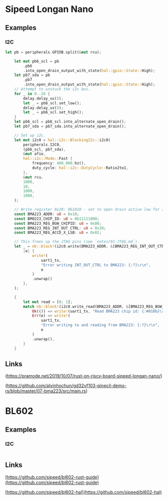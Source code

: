 # Sipeed Longan Nano

## Examples

### I2C

```rust
let pb = peripherals.GPIOB.split(&mut rcu);

    let mut pb6_scl = pb
        .pb6
        .into_open_drain_output_with_state(hal::gpio::State::High);
    let pb7_sda = pb
        .pb7
        .into_open_drain_output_with_state(hal::gpio::State::High);
    // Attempt to unstuck the i2c bus.
    for _ in 0..16 {
        delay.delay_us(5);
        let _ = pb6_scl.set_low();
        delay.delay_us(5);
        let _ = pb6_scl.set_high();
    }
    let pb6_scl = pb6_scl.into_alternate_open_drain();
    let pb7_sda = pb7_sda.into_alternate_open_drain();

    // Set up i2c.
    let mut i2c0 = hal::i2c::BlockingI2c::i2c0(
        peripherals.I2C0,
        (pb6_scl, pb7_sda),
        &mut afio,
        hal::i2c::Mode::Fast {
            frequency: 400_000.hz(),
            duty_cycle: hal::i2c::DutyCycle::Ratio2to1,
        },
        &mut rcu,
        1000,
        10,
        1000,
        1000,
    );

    // Write register 0x20: 0b1010 - set to open drain active low for INT1 and INT2 to prevent blocking JTAG operation
    const BMA223_ADDR: u8 = 0x18;
    const BMO223_CHIP_ID: u8 = 0b11111000;
    const BMA223_REG_BGW_CHIPID: u8 = 0x00;
    const BMA223_REG_INT_OUT_CTRL: u8 = 0x20;
    const BMA223_REG_ACCD_X_LSB: u8 = 0x02;

    // This frees up the JTAG pins (see `notes/01-JTAG.md`).
    let _ = nb::block!(i2c0.write(BMA223_ADDR, &[BMA223_REG_INT_OUT_CTRL, 0b1010])).unwrap_or_else(
        |e| {
            write!(
                uart1_tx,
                "Error writing INT_OUT_CTRL to BMA223: {:?}\r\n",
                e
            )
            .unwrap()
        },
    );

    {
        let mut read = [0; 1];
        match nb::block!(i2c0.write_read(BMA223_ADDR, &[BMA223_REG_BGW_CHIPID], &mut read)) {
            Ok(()) => write!(uart1_tx, "Read BMA223 chip id: {:#010b}\r\n", read[0]).unwrap(),
            Err(e) => write!(
                uart1_tx,
                "Error writing to and reading from BMA223: {:?}\r\n",
                e
            )
            .unwrap(),
        }
    }
```

## Links

(https://pramode.net/2019/10/07/rust-on-riscv-board-sipeed-longan-nano/)

(https://github.com/alvinhochun/gd32vf103-pinecil-demo-rs/blob/master/07-bma223/src/main.rs)

# BL602

## Examples

### I2C

```rust

```


## Links

[https://github.com/sipeed/bl602-rust-guide](https://github.com/sipeed/bl602-rust-guide)

[https://github.com/sipeed/bl602-hal](https://github.com/sipeed/bl602-hal)
